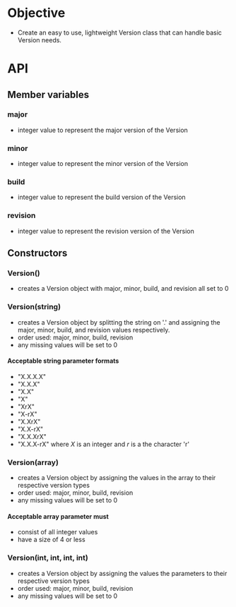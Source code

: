 # Objective
 - Create an easy to use, lightweight Version class that can handle basic Version needs.

# API

## Member variables

### major
 - integer value to represent the major version of the Version
### minor
 - integer value to represent the minor version of the Version
### build
 - integer value to represent the build version of the Version
### revision
 - integer value to represent the revision version of the Version

## Constructors

### Version()
 - creates a Version object with major, minor, build, and revision all set to 0
### Version(string)
 - creates a Version object by splitting the string on '.' and assigning the
 major, minor, build, and revision values respectively.
 - order used: major, minor, build, revision
 - any missing values will be set to 0
####   Acceptable string parameter formats
 - "X.X.X.X"
 - "X.X.X"
 - "X.X"
 - "X"
 - "XrX"
 - "X-rX"
 - "X.XrX"
 - "X.X-rX"
 - "X.X.XrX"
 - "X.X.X-rX"
 where <i>X</i> is an integer and <i>r</i> is a the character 'r'
### Version(array)
 - creates a Version object by assigning the values in the array to their
 respective version types
 - order used: major, minor, build, revision
 - any missing values will be set to 0
####   Acceptable array parameter must
 - consist of all integer values
 - have a size of 4 or less
### Version(int, int, int, int)
 - creates a Version object by assigning the values the parameters to their
 respective version types
 - order used: major, minor, build, revision
 - any missing values will be set to 0
